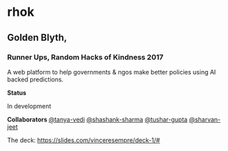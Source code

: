 # rhok
<h2> Golden Blyth,</h2>
<h3> Runner Ups, Random Hacks of Kindness 2017 </h3>

A web platform to help governments & ngos make better policies using AI backed predictions. 

<b> Status </b>
<p> In development </p>

<b> Collaborators </b>
<a href="https://github.com/tanya-vedi">@tanya-vedi</a> 
<a href="https://github.com/storytellerr"> @shashank-sharma</a>
<a href="https://github.com/TUSHARZ"> @tushar-gupta</a>
<a href="https://github.com/imsharvanj"> @sharvan-jeet</a>
</br>


The deck: https://slides.com/vinceresempre/deck-1/#
